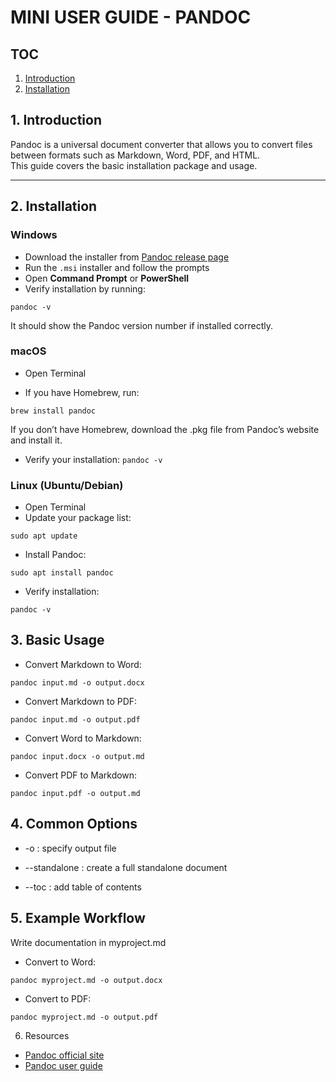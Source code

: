 # MINI USER GUIDE - PANDOC

## TOC
1. [Introduction](#1-introduction)
2. [Installation](#2-installation)
## 1. Introduction
Pandoc is a universal document converter that allows you to convert files between formats such as Markdown, Word, PDF, and HTML.  
This guide covers the basic installation package and usage.

---

## 2. Installation

### Windows
- Download the installer from [Pandoc release page](https://github.com/jgm/pandoc/releases)  
- Run the `.msi` installer and follow the prompts  
- Open **Command Prompt** or **PowerShell**  
- Verify installation by running:

```pandoc -v ```

It should show the Pandoc version number if installed correctly.

### macOS
- Open Terminal

- If you have Homebrew, run:

```brew install pandoc ```

If you don’t have Homebrew, download the .pkg file from Pandoc’s website and install it.

- Verify your installation:
```pandoc -v```

### Linux (Ubuntu/Debian)
- Open Terminal
- Update your package list:

```sudo apt update```

- Install Pandoc:

```sudo apt install pandoc```

- Verify installation:

```pandoc -v```

## 3. Basic Usage
- Convert Markdown to Word:

```pandoc input.md -o output.docx```

- Convert Markdown to PDF:

```pandoc input.md -o output.pdf```

- Convert Word to Markdown:

```pandoc input.docx -o output.md```

- Convert PDF to Markdown:

```pandoc input.pdf -o output.md```

## 4. Common Options
- -o : specify output file

- --standalone : create a full standalone document

- --toc : add table of contents

## 5. Example Workflow
Write documentation in myproject.md

- Convert to Word:

```pandoc myproject.md -o output.docx```

- Convert to PDF:

```pandoc myproject.md -o output.pdf```

6. Resources

- [Pandoc official site](https://pandoc.org)
- [Pandoc user guide](https://pandoc.org/MANUAL.html)

